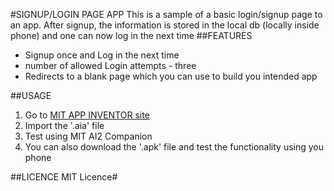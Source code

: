 #SIGNUP/LOGIN PAGE APP
This is a sample of a basic login/signup page to an app. After signup, the information is stored in the local db (locally inside phone) and one can now log in the next time
##FEATURES
- Signup once and Log in the next time
- number of allowed Login attempts - three
- Redirects to a blank page which you can use to build you intended app

##USAGE
1. Go to [MIT APP INVENTOR site](https://ai2.appinventor.mit.edu/)
2. Import the '.aia' file
3. Test using MIT AI2 Companion
4. You can also download the '.apk' file and test the functionality using you phone

##LICENCE
MIT Licence# 
